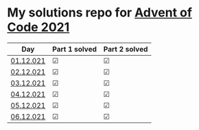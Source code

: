 # My solutions repo for [Advent of Code 2021](https://adventofcode.com/2021)

| Day | Part 1 solved | Part 2 solved |
| --- | --- | --- |
| [01.12.021](https://github.com/FabianKielmann/advent-of-code/tree/main/day_1) | ☑ | ☑ |
| [02.12.021](https://github.com/FabianKielmann/advent-of-code/tree/main/day_2) | ☑ | ☑ |
| [03.12.021](https://github.com/FabianKielmann/advent-of-code/tree/main/day_3) | ☑ | ☑ |
| [04.12.021](https://github.com/FabianKielmann/advent-of-code/tree/main/day_4) | ☑ | ☑ |
| [05.12.021](https://github.com/FabianKielmann/advent-of-code/tree/main/day_5) | ☑ | ☑ |
| [06.12.021](https://github.com/FabianKielmann/advent-of-code/tree/main/day_6) | ☑ | ☑ |